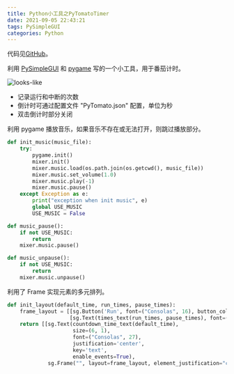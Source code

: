 ```yaml
---
title: Python小工具之PyTomatoTimer
date: 2021-09-05 22:43:21
tags: PySimpleGUI
categories: Python
---
```


代码见[GitHub](https://github.com/leiz2192/PyTomato)。

利用 [PySimpleGUI](https://pysimplegui.readthedocs.io/en/latest/) 和 [pygame](https://www.pygame.org/docs/)  写的一个小工具，用于番茄计时。

![looks-like](/images/20210905T225045.549.png)

- 记录运行和中断的次数
- 倒计时可通过配置文件 "PyTomato.json" 配置，单位为秒
- 双击倒计时部分关闭
<!--more-->

利用 pygame 播放音乐，如果音乐不存在或无法打开，则跳过播放部分。

```python
def init_music(music_file):
    try:
        pygame.init()
        mixer.init()
        mixer.music.load(os.path.join(os.getcwd(), music_file))
        mixer.music.set_volume(1.0)
        mixer.music.play(-1)
        mixer.music.pause()
    except Exception as e:
        print("exception when init music", e)
        global USE_MUSIC
        USE_MUSIC = False

def music_pause():
    if not USE_MUSIC:
        return
    mixer.music.pause()

def music_unpause():
    if not USE_MUSIC:
        return
    mixer.music.unpause()
```


利用了 Frame 实现元素的多元排列。

```python
def init_layout(default_time, run_times, pause_times):
    frame_layout = [[sg.Button('Run', font=("Consolas", 16), button_color=('#FFFFFF', '#404040'), border_width=0, key='Play')],
                    [sg.Text(times_text(run_times, pause_times), font=("Consolas", 9), auto_size_text=True, key="Times")]]
    return [[sg.Text(countdown_time_text(default_time),
                     size=(6, 1),
                     font=("Consolas", 27),
                     justification='center',
                     key='text',
                     enable_events=True),
             sg.Frame("", layout=frame_layout, element_justification="center", border_width=0)]]
```
